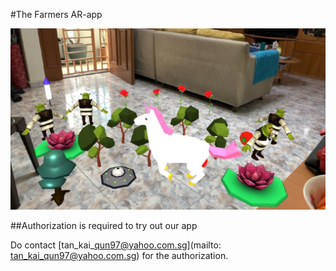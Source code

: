 #The Farmers AR-app

<img src="./sample.jpg"/>

##Authorization is required to try out our app

Do contact [tan\_kai\_qun97@yahoo.com.sg](mailto: tan_kai_qun97@yahoo.com.sg) for the authorization.